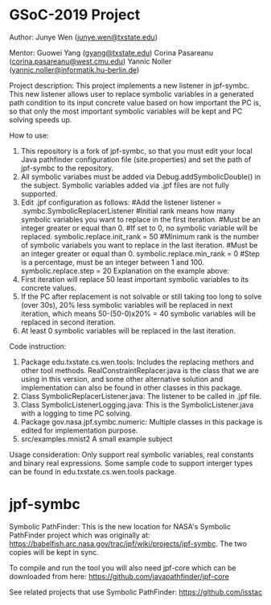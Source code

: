 # GSoC-2019 Project
Author:
  Junye Wen (junye.wen@txstate.edu)

Mentor:
  Guowei Yang (gyang@txstate.edu)
  Corina Pasareanu (corina.pasareanu@west.cmu.edu)
  Yannic Noller (yannic.noller@informatik.hu-berlin.de)

Project description:
  This project implements a new listener in jpf-symbc.
  This new listener allows user to replace symbolic variables in a generated path condition to its input concrete value based on how important the PC is, so that only the most important symbolic variables will be kept and PC solving speeds up.

How to use:
1. This repository is a fork of jpf-symbc, so that you must edit your local Java pathfinder configuration file (site.properties) and set the path of jpf-symbc to the repository.
2. All symbolic variabes must be added via Debug.addSymbolicDouble() in the subject. Symbolic variables added via .jpf files are not fully supported.
3. Edit .jpf configuration as follows:
  #Add the listener
  listener = .symbc.SymbolicReplacerListener
  #Initial rank means how many symbolic variables you want to replace in the first iteration.
  #Must be an integer greater or equal than 0.
  #If set to 0, no symbolic variable will be replaced.
  symbolic.replace.init_rank = 50
  #Minimum rank is the number of symbolic variabels you want to replace in the last iteration.
  #Must be an integer greater or equal than 0.
  symbolic.replace.min_rank = 0
  #Step is a percentage, must be an integer between 1 and 100.
  symbolic.replace.step = 20
Explanation on the example above:
  1. First iteration will replace 50 least important symbolic variables to its concrete values.
  2. If the PC after replacement is not solvable or still taking too long to solve (over 30s), 20% less symbolic variables will be replaced in next iteration, which means 50-(50-0)x20% = 40 symbolic variables will be replaced in second iteration.
  3. At least 0 symbolic variables will be replaced in the last iteration.

Code instruction:
1. Package edu.txstate.cs.wen.tools:
  Includes the replacing methors and other tool methods.
  RealConstraintReplacer.java is the class that we are using in this version, and some other alternative solution and implementation can also be found in other classes in this package.
2. Class SymbolicReplacerListener.java:
  The listener to be called in .jpf file.
3. Class SymbolicListenerLogging.java:
  This is the SymbolicListener.java with a logging to time PC solving.
4. Package gov.nasa.jpf.symbc.numeric:
  Multiple classes in this package is edited for implementation purpose.
5. src/examples.mnist2
  A small example subject

Usage consideration:
  Only support real symbolic variables, real constants and binary real expressions. Some sample code to support interger types can be found in edu.txstate.cs.wen.tools package.

# jpf-symbc
Symbolic PathFinder:
This is the new location for NASA's Symbolic PathFinder project which was originally at:
https://babelfish.arc.nasa.gov/trac/jpf/wiki/projects/jpf-symbc.
The two copies will be kept in sync.

To compile and run the tool you will also need jpf-core which can be downloaded from here:
https://github.com/javapathfinder/jpf-core

See related projects that use Symbolic PathFinder:
https://github.com/isstac
